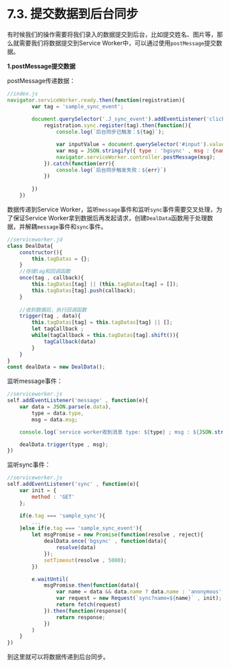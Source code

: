 # 7.3. 提交数据到后台同步

有时候我们的操作需要将我们录入的数据提交到后台，比如提交姓名、图片等，那么就需要我们将数据提交到Service Worker中，可以通过使用`postMessage`提交数据。

**1.postMessage提交数据**

postMessage传递数据：

```javascript
//index.js
navigator.serviceWorker.ready.then(function(registration){
        var tag = 'sample_sync_event';
        
        document.querySelector('.J_sync_event').addEventListener('click', function(e){
            registration.sync.register(tag).then(function(){
                console.log(`后台同步已触发：${tag}`);

                var inputValue = document.querySelector('#input').value;
                var msg = JSON.stringify({ type : 'bgsync' , msg : {name : inputValue}});
                navigator.serviceWorker.controller.postMessage(msg);
            }).catch(function(err){
                console.log(`后台同步触发失败：${err}`)
            })
            
        })
    })
```

数据传递到Service Worker，监听`message`事件和监听`sync`事件需要交叉处理，为了保证Service Worker拿到数据后再发起请求，创建`DealData`函数用于处理数据，并解耦`message`事件和`sync`事件。

```javascript
//serviceworker.jd
class DealData{
    constructor(){
        this.tagDatas = {};
    }
    //存储tag和回调函数
    once(tag , callback){
        this.tagDatas[tag] || (this.tagDatas[tag] = []);
        this.tagDatas[tag].push(callback);
    }
    
    //收到数据后，执行回调函数
    trigger(tag , data){
        this.tagDatas[tag] = this.tagDatas[tag] || [];
        let tagCallback ;
        while(tagCallback = this.tagDatas[tag].shift()){
            tagCallback(data)
        }
    }
}
const dealData = new DealData();  
```

监听message事件：

```javascript
//serviceworker.js
self.addEventListener('message' , function(e){
    var data = JSON.parse(e.data),
        type = data.type,
        msg = data.msg;

    console.log(`service worker收到消息 type: ${type} ; msg : ${JSON.stringify(msg)}`)

    dealData.trigger(type , msg);
})
```

监听sync事件：

```javascript
//serviceworker.js
self.addEventListener('sync' , function(e){
    var init = {
        method : 'GET'
    };

    if(e.tag === 'sample_sync'){
        ...
    }else if(e.tag === 'sample_sync_event'){
        let msgPromise = new Promise(function(resolve , reject){
            dealData.once('bgsync' , function(data){
                resolve(data)
            });
            setTimeout(resolve , 5000);
        })

        e.waitUntil(
            msgPromise.then(function(data){
                var name = data && data.name ? data.name : 'anonymous';
                var request = new Request(`sync?name=${name}` , init);
                return fetch(request)
            }).then(function(response){
                return response;
            })
        )
    }
})
```

到这里就可以将数据传递到后台同步。